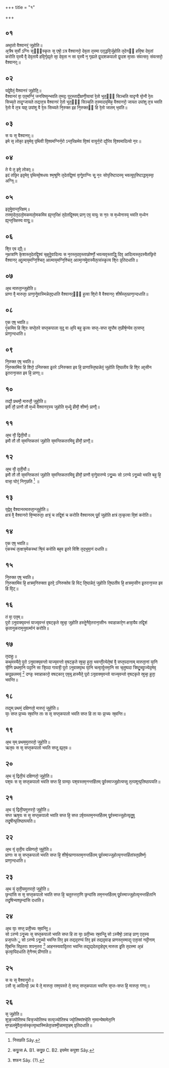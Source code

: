 +++
title = "१"

+++
## ०१
अथा᳘तो वैश्वानरं᳘ जुहोति॥  
अ᳘त्रैष स᳘र्वो ऽग्निः स᳘ᳫं᳘स्कृतः स᳘ एषो᳘ ऽत्र वैश्वानरो᳘ देव᳘ता त᳘स्मा एत᳘द्धवि᳘र्जुहोति त᳘देनᳫं हवि᳘षा देव᳘तां करोति य᳘स्यै वै᳘ देव᳘तायै हवि᳘र्गृह्य᳘ते सा᳘ देव᳘ता न सा य᳘स्यै न᳘ गृह्यते द्वा᳘दशकपालो द्वा᳘दश मा᳘साः संवत्सरः᳘ संवत्सरो᳘ वैश्वानरः᳟॥  
## ०२
यद्वे᳘वैतं᳘ वैश्वानरं जुहोति᳟॥  
वैश्वानरं वा᳘ एत᳘मग्निं᳘ जनयिष्य᳘न्भवति त᳘मदः᳘ पुर᳘स्ताद्दीक्षणी᳘यायां रे᳘तो भूत᳘ᳫं᳘ सिञ्चति यादृग्वै यो᳘नौ रे᳘तः सिच्य᳘ते तादृ᳘ग्जायते तद्यत्त᳘त्र वैश्वानरं रे᳘तो भूत᳘ᳫं᳘ सिञ्च᳘ति त᳘स्मादय᳘मिह᳘ वैश्वानरो᳘ जायत उपांशु त᳘त्र भवति रे᳘तो वै त᳘त्र यज्ञ᳘ उपांशु वै रे᳘तः सिच्यते नि᳘रुक्त इह नि᳘रुक्तᳫं हि रे᳘तो जातम् भ᳘वति॥  
## ०३
स यः स᳘ वैश्वानरः᳟॥  
इमे स᳘ लोका᳘ इय᳘मेव᳘ पृथिवी वि᳘श्वमग्निर्न᳘रो ऽन्त᳘रिक्षमेव वि᳘श्वं वायुर्न᳘रो द्यौ᳘रेव वि᳘श्वमादित्यो न᳘रः॥  
## ०४
ते ये त᳘ इमे᳘ लोकाः᳟॥  
इदं तछि᳘र इद᳘मेव᳘ पृथिव्यो᳘षधयः श्म᳘श्रूणि त᳘देतद्वि᳘श्वं वा᳘गेॗवाग्निः सॗ न᳘रः सोप᳘रिष्टादस्य᳘ भवत्युप᳘रिष्टाद्ध्य᳘स्या᳘ अग्निः᳟॥  
## ०५
इद᳘मेॗवान्त᳘रिक्षम्॥  
तस्मा᳘देत᳘दलो᳘मकमलो᳘मकमिव ह्य᳘न्त᳘रिक्षं त᳘देतद्वि᳘श्वम् प्राण᳘ एव᳘ वायुः स न᳘रः स म᳘ध्येनास्य᳘ भवति म᳘ध्येन ह्य᳘न्त᳘रिक्षस्य वायुः᳟॥  
## ०६
शि᳘र एव द्यौः᳟॥  
न᳘क्षत्राणि के᳘शास्त᳘देतद्वि᳘श्वं च᳘क्षुरेॗवादित्यः स न᳘रस्त᳘दव᳘स्ताछोर्ष्णो᳘ भवत्यव᳘स्ताद्धि᳘ दिव᳘ आदित्यस्त᳘दस्यैतछि᳘रो वैश्वानर᳘ आॗत्माय᳘मग्नि᳘श्चित᳘ आत्माय᳘मग्नि᳘श्चित᳘ आत्मा᳘नमेॗवास्यैत᳘त्संस्कृ᳘त्य शि᳘रः प्र᳘तिदधाति॥  
## ०७
अ᳘थ मारुता᳘न्जुहोति॥  
प्राणा वै᳘ मारुताः᳘ प्राणा᳘नेॗवास्मिन्नेत᳘द्दधाति वैश्वानर᳘ᳫं᳘ हुत्वा शि᳘रो वै वैश्वानरः᳘ शीर्षंस्त᳘त्प्राणा᳘न्दधाति॥  
## ०८
ए᳘क एष᳘ भवति॥  
ए᳘कमिव हि शि᳘रः सप्ते᳘तरे सप्त᳘कपाला य᳘दु वा अ᳘पि बहु कृ᳘त्वः सप्त᳘-सप्त सॗप्तैव त᳘छीर्ष᳘ण्येव त᳘त्सप्त᳘ प्राणा᳘न्दधाति॥  
## ०९
नि᳘रुक्त एष᳘ भवति॥  
नि᳘रुक्तमिव हि शिरो᳘ ऽनिरुक्ता इ᳘तरे ऽनिरुक्ता इव हि᳘ प्राणास्ति᳘ष्ठन्नेतं᳘ जुहोति ति᳘ष्ठतीव हि शि᳘र आ᳘सीन इ᳘तराना᳘सत इव हि᳘ प्राणाः᳟॥  
## १०
तद्यौ᳘ प्रथमौ᳘ मारुतौ᳘ जुहो᳘ति॥  
इमौ तौ᳘ प्राणौ तौ म᳘ध्ये वैश्वानर᳘स्य जुहोति म᳘ध्येॗ हीमौ᳘ शीर्ष्णः᳘ प्राणौ᳟॥  
## ११
अ᳘थ यौ᳘ द्विती᳘यौ॥  
इमौ तौ तौ स᳘मन्तिकतरं जुहोति स᳘मन्तिकतरमिवॗ हीमौ᳘ प्राणौ᳟॥  
## १२
अ᳘थ यौ᳘ तृती᳘यौ॥  
इमौ तौ तौ स᳘मन्तिकतरं जुहोति स᳘मन्तिकतरमिवॗ हीमौ᳘ प्राणौ वा᳘गेॗवारण्ये ऽनूॗच्यः सो ऽरण्ये ऽनू᳘च्यो भवति बहु हि᳘ वाचा᳘ घोरं᳘ निग᳘छति [^wbr_1] ॥  

[^wbr_1]: नियछति Sây. 

## १३
य᳘द्वेव᳘ वैश्वानरमारुता᳘न्जुहो᳘ति॥  
क्षत्रं वै᳘ वैश्वानरो वि᳘ण्मारुताः᳘ क्षत्रं᳘ च तद्वि᳘शं च करोति वैश्वानरम् पू᳘र्वं जुहोति क्षत्रं त᳘त्कृत्वा वि᳘शं करोति॥  
## १४
ए᳘क एष᳘ भवति॥  
एकस्थं त᳘त्क्षत्र᳘मेकस्थां श्रि᳘यं करोति बह᳘व इ᳘तरे विशि त᳘द्भूमा᳘नं दधाति॥  
## १५
नि᳘रुक्त एष᳘ भवति॥  
नि᳘रुक्तमिव हि᳘ क्षत्रम᳘निरुक्ता इ᳘तरे᳘ ऽनिरुक्तेव हि विट् ति᳘ष्ठन्नेतं᳘ जुहोति ति᳘ष्ठतीव हि᳘ क्षत्रमा᳘सीन इ᳘तराना᳘स्त इव हि वि᳘ट्॥  
## १६
तं वा᳘ एत᳘म्॥  
पुरो ऽनुवाक्य᳘वन्तं याज्य᳘वन्तं व᳘षट्कृते स्रुचा᳘ जुहोति हस्तेॗनैवे᳘तराना᳘सीनः स्वाहाकारे᳘ण क्षत्रा᳘यैव तद्वि᳘शं कृतानुकराम᳘नुवर्त्मानं करोति॥  
## १७
त᳘दाहुः॥  
कथ᳘मस्यैते᳘ पुरो ऽनुवाक्य᳘वन्तो याज्य᳘वन्तो व᳘षट्कृते स्रुचा᳘ हुता᳘ भवन्ती᳘त्येते᳘षां वै᳘ सप्त᳘पदानाम् मारुता᳘नां या᳘नि त्री᳘णि प्रथमा᳘नि पदा᳘नि सा त्रि᳘पदा गायत्री᳘ पुरो ऽनुवाक्या᳘थ या᳘नि चत्वा᳘र्युत्तमा᳘नि सा च᳘तुष्पदा त्रिष्टु᳘ब्याॗज्येद᳘मेव᳘ कपु᳘छलमयं᳘ [^wbr_2] दण्डः᳘ स्वाहाकारो᳘ वषट्कार᳘ एव᳘मु हास्यैते᳘ पुरो ऽनुवाक्य᳘वन्तो याज्य᳘वन्तो व᳘षट्कृते स्रुचा᳘ हुता᳘ भवन्ति॥  

[^wbr_2]: कपु᳘त्स A. B1. कपु᳘छ C. B2. इयमेव कपुशा Sây. 

## १८
तद्य᳘म् प्रथमं᳘ दक्षिणतो᳘ मारुतं᳘ जुहो᳘ति॥  
याः᳘ सप्त प्रा᳘च्यः स्र᳘वन्ति ताः स स᳘ सप्त᳘कपालो भवति सप्त हि ता याः प्रा᳘च्यः स्र᳘वन्ति॥  
## १९
अ᳘थ य᳘म् प्रथम᳘मुत्तरतो᳘ जुहो᳘ति॥  
ऋत᳘वः स स᳘ सप्त᳘कपालो भवति सप्तॗ ह्यृत᳘वः॥  
## २०
अ᳘थ यं᳘ द्विती᳘यं दक्षिणतो᳘ जुहो᳘ति॥  
पश᳘वः स स᳘ सप्त᳘कपालो भवति सप्त हि᳘ ग्राम्याः᳘ पश᳘वस्तम᳘नन्तर्हितम् पू᳘र्वस्माज्जुहोत्यप्सु त᳘त्पशून्प्र᳘तिष्ठापयति॥  
## २१
अ᳘थ यं᳘ द्विती᳘यमुत्तररो᳘ जुहो᳘ति॥  
सप्त ऋष᳘यः स स᳘ सप्त᳘कपालो भवति सप्त हि᳘ सप्त ऽर्ष᳘यस्तम᳘नन्तर्हितम् पू᳘र्वस्माज्जुहोत्यृतु᳘षु तदृ᳘षीन्प्र᳘तिष्ठापयति॥  
## २२
अ᳘थ यं᳘ तृती᳘य दक्षिणतो᳘ जुहो᳘ति॥  
प्राणाः स स᳘ सप्त᳘कपालो भवति सप्त हि᳘ शीर्ष᳘न्प्राणास्तम᳘नन्तर्हितम् पू᳘र्वस्माज्जुहोत्य᳘नन्तर्हितांस्त᳘छीर्ष्णः᳘ प्राणा᳘न्दधाति॥  
## २३
अ᳘थ यं᳘ तृती᳘यमुत्तरतो᳘ जुहो᳘ति॥  
छ᳘न्दांसि स स᳘ सप्त᳘कपालो भवति सप्त हि᳘ चतुरुत्तरा᳘णि छ᳘न्दांसि तम᳘नन्तर्हितम् पू᳘र्वस्माज्जुहोत्य᳘नन्तर्हितानि तदृ᳘षिभ्यश्छ᳘न्दांसि दधाति॥  
## २४
अ᳘थ याः᳘ सप्त᳘ प्रती᳘च्यः स्र᳘वन्ति᳟᳟॥  
सो ऽरण्ये ऽनू᳘च्यः स᳘ सप्त᳘कपालो भवति सप्त हि ता याः᳘ प्रती᳘च्यः स्र᳘वन्तिॗ सो ऽस्यैषो᳘ ऽवाङ् प्राण᳘ एत᳘स्य प्रजा᳘पतेःॗ सो ऽरण्ये ऽनू᳘च्यो भवन्ति तिर᳘ इव तद्यद᳘रण्यं तिर᳘ इवं तद्यद᳘वाङ् प्राणस्त᳘स्माद्य᳘ एता᳘सां नदी᳘नाम् पि᳘बन्ति रिप्र᳘तराः शपन᳘तरा [^wbr_3] आहनस्यवादि᳘तरा भवन्ति तद्य᳘द्यदेतदा᳘हेद᳘म् मारुता इ᳘ति त᳘दस्मा अ᳘न्नं कृत्वा᳘पिदधाति ते᳘नैनम् प्रीणाति॥  

[^wbr_3]: शफन Sây. (?). 

## २५
स यः स᳘ वैश्वानॗरो॥  
ऽसौ स᳘ आदित्यो᳘ ऽथ ये ते᳘ मारुता᳘ रश्म᳘यस्ते ते᳘ सप्त᳘ सप्त᳘कपाला भवन्ति स᳘प्त-सप्त हि᳘ मारुता᳘ गणाः᳟॥  
## २६
स᳘ जुहोति॥  
शुक्र᳘ज्योतिश्च चित्र᳘ज्योतिश्च सत्य᳘ज्योतिश्च ज्यो᳘तिष्मांश्चे᳘ति ना᳘मान्येषामेता᳘नि म᳘ण्डलमेॗवैत᳘त्संस्कृत्या᳘थास्मिन्नेता᳘न्रश्मी᳘न्नामग्रा᳘हम् प्र᳘तिदधाति॥  